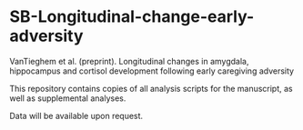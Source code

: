 # SB-Longitudinal-change-early-adversity

VanTieghem et al. (preprint). 
Longitudinal changes in amygdala, hippocampus and cortisol development following early caregiving adversity

This repository contains copies of all analysis scripts for the manuscript, as well as supplemental analyses. 

Data will be available upon request.